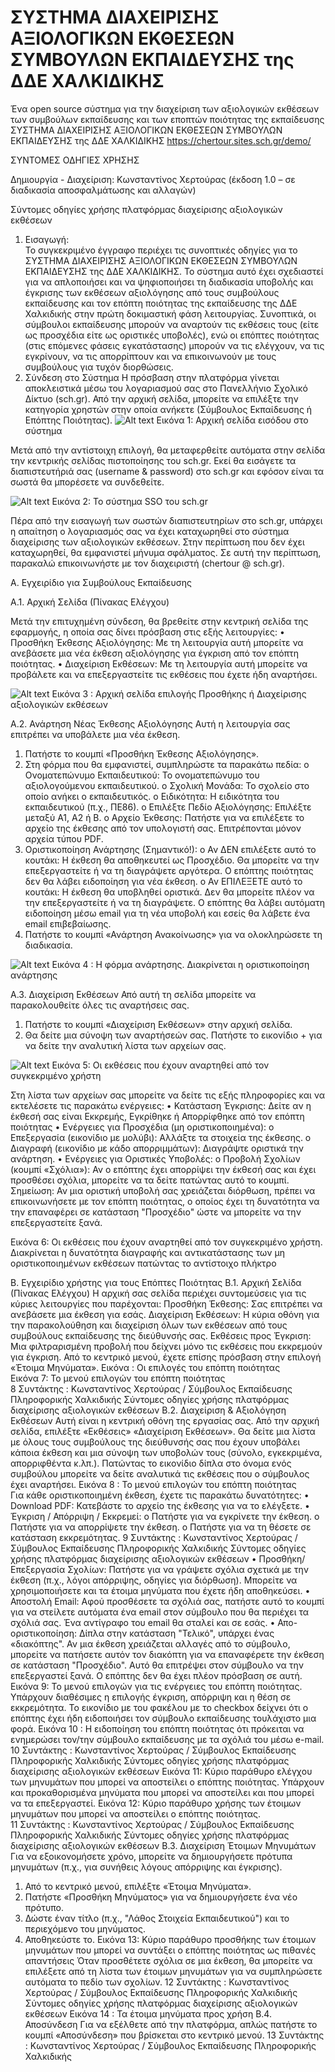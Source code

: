 # ΣΥΣΤΗΜΑ ΔΙΑΧΕΙΡΙΣΗΣ ΑΞΙΟΛΟΓΙΚΩΝ ΕΚΘΕΣΕΩΝ ΣΥΜΒΟΥΛΩΝ ΕΚΠΑΙΔΕΥΣΗΣ της ΔΔΕ ΧΑΛΚΙΔΙΚΗΣ 

Ένα open source σύστημα για την διαχείριση των αξιολογικών εκθέσεων των συμβούλων εκπαίδευσης και των εποπτών ποιότητας της εκπαίδευσης
ΣΥΣΤΗΜΑ ΔΙΑΧΕΙΡΙΣΗΣ ΑΞΙΟΛΟΓΙΚΩΝ ΕΚΘΕΣΕΩΝ ΣΥΜΒΟΥΛΩΝ ΕΚΠΑΙΔΕΥΣΗΣ της ΔΔΕ ΧΑΛΚΙΔΙΚΗΣ 
https://chertour.sites.sch.gr/demo/ 

ΣΥΝΤΟΜΕΣ ΟΔΗΓΙΕΣ ΧΡΗΣΗΣ 

Δημιουργία - Διαχείριση: Κωνσταντίνος Χερτούρας (έκδοση 1.0 – σε διαδικασία αποσφαλμάτωσης 
και αλλαγών) 

Σύντομες οδηγίες χρήσης πλατφόρμας διαχείρισης αξιολογικών εκθέσεων 
1. Εισαγωγή:  
Το συγκεκριμένο έγγραφο περιέχει τις συνοπτικές οδηγίες για το ΣΥΣΤΗΜΑ ΔΙΑΧΕΙΡΙΣΗΣ 
ΑΞΙΟΛΟΓΙΚΩΝ ΕΚΘΕΣΕΩΝ ΣΥΜΒΟΥΛΩΝ ΕΚΠΑΙΔΕΥΣΗΣ της ΔΔΕ ΧΑΛΚΙΔΙΚΗΣ. Το σύστημα αυτό έχει 
σχεδιαστεί για να απλοποιήσει και να ψηφιοποιήσει τη διαδικασία υποβολής και έγκρισης των 
εκθέσεων αξιολόγησης από τους συμβούλους εκπαίδευσης και τον επόπτη ποιότητας της 
εκπαίδευσης της ΔΔΕ Χαλκιδικής στην πρώτη δοκιμαστική φάση λειτουργίας. 
Συνοπτικά, οι σύμβουλοι εκπαίδευσης μπορούν να αναρτούν τις εκθέσεις τους (είτε ως 
προσχέδια είτε ως οριστικές υποβολές), ενώ οι επόπτες ποιότητας (στις επόμενες φάσεις 
εγκατάστασης) μπορούν να τις ελέγχουν, να τις εγκρίνουν, να τις απορρίπτουν και να 
επικοινωνούν με τους συμβούλους για τυχόν διορθώσεις. 
2. Σύνδεση στο Σύστημα 
Η πρόσβαση στην πλατφόρμα γίνεται αποκλειστικά μέσω του λογαριασμού σας στο Πανελλήνιο 
Σχολικό Δίκτυο (sch.gr). 
Από την αρχική σελίδα, μπορείτε να επιλέξτε την κατηγορία χρηστών στην οποία ανήκετε 
(Σύμβουλος Εκπαίδευσης ή Επόπτης Ποιότητας). 
![Alt text](https://chertour.sites.sch.gr/demo/photos/%CE%A3%CF%84%CE%B9%CE%B3%CE%BC%CE%B9%CF%8C%CF%84%CF%85%CF%80%CE%BF%20%CE%BF%CE%B8%CF%8C%CE%BD%CE%B7%CF%82%202025-09-01%20124310.png)
Εικόνα  1: Αρχική σελίδα εισόδου στο σύστημα 

Μετά από την αντίστοιχη επιλογή, θα μεταφερθείτε αυτόματα στην σελίδα την κεντρικής 
σελίδας πιστοποίησης του sch.gr. 
Εκεί θα εισάγετε τα διαπιστευτήριά σας (username & password) στο sch.gr και εφόσον είναι τα 
σωστά θα μπορέσετε να συνδεθείτε.

![Alt text](https://chertour.sites.sch.gr/demo/photos/%CE%A3%CF%84%CE%B9%CE%B3%CE%BC%CE%B9%CF%8C%CF%84%CF%85%CF%80%CE%BF%20%CE%BF%CE%B8%CF%8C%CE%BD%CE%B7%CF%82%202025-09-01%20124815.png)
Εικόνα 2: Το σύστημα SSO του sch.gr 

Πέρα από την εισαγωγή των σωστών διαπιστευτηρίων στο sch.gr, υπάρχει η απαίτηση ο 
λογαριασμός σας να έχει καταχωρηθεί στο σύστημα διαχείρισης των αξιολογικών εκθέσεων. 
Στην περίπτωση που δεν έχει καταχωρηθεί, θα εμφανιστεί μήνυμα σφάλματος. Σε αυτή την 
περίπτωση, παρακαλώ επικοινωνήστε με τον διαχειριστή (chertour @ sch.gr). 

Α. Εγχειρίδιο για Συμβούλους Εκπαίδευσης 

Α.1. Αρχική Σελίδα (Πίνακας Ελέγχου) 

Μετά την επιτυχημένη σύνδεση, θα βρεθείτε στην κεντρική σελίδα της εφαρμογής, η οποία σας 
δίνει πρόσβαση στις εξής λειτουργίες: 
• Προσθήκη Έκθεσης Αξιολόγησης: Με τη λειτουργία αυτή μπορείτε να ανεβάσετε μια νέα 
έκθεση αξιολόγησης για έγκριση από τον επόπτη ποιότητας. 
• Διαχείριση Εκθέσεων: Με τη λειτουργία αυτή μπορείτε να προβάλετε και να 
επεξεργαστείτε τις εκθέσεις που έχετε ήδη αναρτήσει. 

![Alt text](https://chertour.sites.sch.gr/demo/photos/%CE%A3%CF%84%CE%B9%CE%B3%CE%BC%CE%B9%CF%8C%CF%84%CF%85%CF%80%CE%BF%20%CE%BF%CE%B8%CF%8C%CE%BD%CE%B7%CF%82%202025-09-01%20125248.png)
Εικόνα 3 : Αρχική σελίδα επιλογής Προσθήκης ή Διαχείρισης αξιολογικών εκθέσεων 


Α.2. Ανάρτηση Νέας Έκθεσης Αξιολόγησης 
Αυτή η λειτουργία σας επιτρέπει να υποβάλετε μια νέα έκθεση. 
1. Πατήστε το κουμπί «Προσθήκη Έκθεσης Αξιολόγησης». 
2. Στη φόρμα που θα εμφανιστεί, συμπληρώστε τα παρακάτω πεδία: 
o Ονοματεπώνυμο Εκπαιδευτικού: Το ονοματεπώνυμο του αξιολογούμενου εκπαιδευτικού. 
o Σχολική Μονάδα: Το σχολείο στο οποίο ανήκει ο εκπαιδευτικός. 
o Ειδικότητα: Η ειδικότητα του εκπαιδευτικού (π.χ., ΠΕ86). 
o Επιλέξτε Πεδίο Αξιολόγησης: Επιλέξτε μεταξύ Α1, Α2 ή Β. 
o Αρχείο Έκθεσης: Πατήστε για να επιλέξετε το αρχείο της έκθεσης από τον υπολογιστή σας. Επιτρέπονται μόνον αρχεία τύπου PDF. 
3. Οριστικοποίηση Ανάρτησης (Σημαντικό!): 
o Αν ΔΕΝ επιλέξετε αυτό το κουτάκι: Η έκθεση θα αποθηκευτεί ως Προσχέδιο. Θα μπορείτε να την επεξεργαστείτε ή να τη διαγράψετε αργότερα. Ο επόπτης ποιότητας δεν θα λάβει ειδοποίηση για νέα έκθεση. 
o Αν ΕΠΙΛΕΞΕΤΕ αυτό το κουτάκι: Η έκθεση θα υποβληθεί οριστικά. Δεν θα μπορείτε πλέον να την επεξεργαστείτε ή να τη διαγράψετε. Ο επόπτης θα λάβει αυτόματη ειδοποίηση μέσω email για τη νέα υποβολή και εσείς θα λάβετε ένα email επιβεβαίωσης. 
4. Πατήστε το κουμπί «Ανάρτηση Ανακοίνωσης» για να ολοκληρώσετε τη διαδικασία. 

![Alt text](https://chertour.sites.sch.gr/demo/photos/%CE%A3%CF%84%CE%B9%CE%B3%CE%BC%CE%B9%CF%8C%CF%84%CF%85%CF%80%CE%BF%20%CE%BF%CE%B8%CF%8C%CE%BD%CE%B7%CF%82%202025-09-01%20134704.png)
Εικόνα 4 : Η φόρμα ανάρτησης. Διακρίνεται η oριστικοποίηση ανάρτησης 

Α.3. Διαχείριση Εκθέσεων 
Από αυτή τη σελίδα μπορείτε να παρακολουθείτε όλες τις αναρτήσεις σας. 

1. Πατήστε το κουμπί «Διαχείριση Εκθέσεων» στην αρχική σελίδα. 
2. Θα δείτε μια σύνοψη των αναρτήσεών σας. Πατήστε το εικονίδιο + για να δείτε την αναλυτική λίστα των αρχείων σας. 

![Alt text](https://chertour.sites.sch.gr/demo/photos/%CE%A3%CF%84%CE%B9%CE%B3%CE%BC%CE%B9%CF%8C%CF%84%CF%85%CF%80%CE%BF%20%CE%BF%CE%B8%CF%8C%CE%BD%CE%B7%CF%82%202025-09-01%20135738.png)
Εικόνα  5: Οι εκθέσεις που έχουν αναρτηθεί από τον συγκεκριμένο χρήστη 

Στη λίστα των αρχείων σας μπορείτε να δείτε τις εξής πληροφορίες και να εκτελέσετε τις παρακάτω ενέργειες: 
• Κατάσταση Έγκρισης: Δείτε αν η έκθεσή σας είναι Εκκρεμής, Εγκρίθηκε ή Απορρίφθηκε από τον επόπτη ποιότητας 
• Ενέργειες για Προσχέδια (μη οριστικοποιημένα): 
  o Επεξεργασία (εικονίδιο με μολύβι): Αλλάξτε τα στοιχεία της έκθεσης. 
  o Διαγραφή (εικονίδιο με κάδο απορριμμάτων): Διαγράψτε οριστικά την ανάρτηση. 
• Ενέργειες για Οριστικές Υποβολές: 
  o Προβολή Σχολίων (κουμπί «Σχόλια»): Αν ο επόπτης έχει απορρίψει την έκθεσή σας και έχει προσθέσει σχόλια, μπορείτε να τα δείτε πατώντας αυτό το κουμπί. 
  Σημείωση: Αν μια οριστική υποβολή σας χρειάζεται διόρθωση, πρέπει να επικοινωνήσετε με τον επόπτη ποιότητας, ο οποίος έχει τη δυνατότητα να την επαναφέρει σε κατάσταση "Προσχέδιο" ώστε να μπορείτε να την επεξεργαστείτε ξανά. 



Εικόνα 6: Οι εκθέσεις που έχουν αναρτηθεί από τον συγκεκριμένο χρήστη. Διακρίνεται η δυνατότητα διαγραφής και αντικατάστασης των μη οριστικοποιημένων εκθέσεων πατώντας το αντίστοιχο πλήκτρο  


Β. Εγχειρίδιο χρήστης για τους Επόπτες Ποιότητας 
Β.1. Αρχική Σελίδα (Πίνακας Ελέγχου) 
Η αρχική σας σελίδα περιέχει συντομεύσεις για τις κύριες λειτουργίες που παρέχονται: 
Προσθήκη Έκθεσης: Σας επιτρέπει να ανεβάσετε μια έκθεση για εσάς. 
Διαχείριση Εκθέσεων: Η κύρια οθόνη για την παρακολούθηση και διαχείριση όλων των 
εκθέσεων από τους συμβούλους εκπαίδευσης της διεύθυνσής σας. 
Εκθέσεις προς Έγκριση: Μια φιλτραρισμένη προβολή που δείχνει μόνο τις εκθέσεις που 
εκκρεμούν για έγκριση. 
Από το κεντρικό μενού, έχετε επίσης πρόσβαση στην επιλογή «Έτοιμα Μηνύματα». 
Εικόνα  : Οι επιλογές του επόπτη ποιότητας  
Εικόνα  7: Το μενού επιλογών του επόπτη ποιότητας  
8 
Συντάκτης : Κωνσταντίνος Χερτούρας / Σύμβουλος Εκπαίδευσης Πληροφορικής Χαλκιδικής 
Σύντομες οδηγίες χρήσης πλατφόρμας διαχείρισης αξιολογικών εκθέσεων 
Β.2. Διαχείριση & Αξιολόγηση Εκθέσεων 
Αυτή είναι η κεντρική οθόνη της εργασίας σας. 
Από την αρχική σελίδα, επιλέξτε «Εκθέσεις» «Διαχείριση Εκθέσεων». 
Θα δείτε μια λίστα με όλους τους συμβούλους της διεύθυνσής σας που έχουν υποβάλει κάποια 
έκθεση και μια σύνοψη των υποβολών τους (σύνολο, εγκεκριμένα, απορριφθέντα κ.λπ.). 
Πατώντας το εικονίδιο  δίπλα στο όνομα ενός συμβούλου μπορείτε να δείτε αναλυτικά τις 
εκθέσεις που ο σύμβουλος έχει αναρτήσει. 
Εικόνα 8 : Το μενού επιλογών του επόπτη ποιότητας  
Για κάθε οριστικοποιημένη έκθεση, έχετε τις παρακάτω δυνατότητες: 
• Download PDF: Κατεβάστε το αρχείο της έκθεσης για να το ελέγξετε. 
• Έγκριση / Απόρριψη / Εκκρεμεί: 
o Πατήστε για να εγκρίνετε την έκθεση. 
o Πατήστε για να απορρίψετε την έκθεση. 
o Πατήστε για να τη θέσετε σε κατάσταση εκκρεμότητας. 
9 
Συντάκτης : Κωνσταντίνος Χερτούρας / Σύμβουλος Εκπαίδευσης Πληροφορικής Χαλκιδικής 
Σύντομες οδηγίες χρήσης πλατφόρμας διαχείρισης αξιολογικών εκθέσεων 
• Προσθήκη/Επεξεργασία Σχολίων: Πατήστε για να γράψετε σχόλια σχετικά με την έκθεση 
(π.χ., λόγοι απόρριψης, οδηγίες για διόρθωση). Μπορείτε να χρησιμοποιήσετε και τα 
έτοιμα μηνύματα που έχετε ήδη αποθηκεύσει. 
• Αποστολή Email: Αφού προσθέσετε τα σχόλιά σας, πατήστε αυτό το κουμπί για να 
στείλετε αυτόματα ένα email στον σύμβουλο που θα περιέχει τα σχόλιά σας. Ένα 
αντίγραφο του email θα σταλεί και σε εσάς. 
• Απο-οριστικοποίηση: Δίπλα στην κατάσταση "Τελικό", υπάρχει ένας «διακόπτης".  Αν 
μια έκθεση χρειάζεται αλλαγές από το σύμβουλο, μπορείτε να πατήσετε 
αυτόν τον διακόπτη για να επαναφέρετε την έκθεση σε κατάσταση 
"Προσχέδιο". Αυτό θα επιτρέψει στον σύμβουλο να την επεξεργαστεί ξανά. Ο 
επόπτης δεν θα έχει πλέον πρόσβαση σε αυτή. 
Εικόνα  9: Το μενού επιλογών για τις ενέργειες του επόπτη ποιότητας. Υπάρχουν διαθέσιμες η 
επιλογής έγκριση, απόρριψη και η θέση σε εκκρεμότητα. Το εικονίδιο με του φακέλου με το 
checkbox δείχνει ότι ο επόπτης έχει ήδη ειδοποιήσει τον σύμβουλο εκπαίδευσης τουλάχιστο μια 
φορά. 
Εικόνα 10 : Η ειδοποίηση του επόπτη ποιότητας ότι πρόκειται να ενημερώσει τον/την σύμβουλο 
εκπαίδευσης με τα σχόλιά του μέσω e-mail. 
10 
Συντάκτης : Κωνσταντίνος Χερτούρας / Σύμβουλος Εκπαίδευσης Πληροφορικής Χαλκιδικής 
Σύντομες οδηγίες χρήσης πλατφόρμας διαχείρισης αξιολογικών εκθέσεων 
Εικόνα 11: Κύριο παράθυρο ελέγχου των μηνυμάτων που μπορεί να αποστείλει ο επόπτης 
ποιότητας. Υπάρχουν και προκαθορισμένα μηνύματα που μπορεί να αποστείλει και που μπορεί 
να τα επεξεργαστεί. 
Εικόνα 12: Κύριο παράθυρο χρήσης των έτοιμων μηνυμάτων που μπορεί να αποστείλει ο 
επόπτης ποιότητας.  
11 
Συντάκτης : Κωνσταντίνος Χερτούρας / Σύμβουλος Εκπαίδευσης Πληροφορικής Χαλκιδικής 
Σύντομες οδηγίες χρήσης πλατφόρμας διαχείρισης αξιολογικών εκθέσεων 
Β.3. Διαχείριση Έτοιμων Μηνυμάτων 
Για να εξοικονομήσετε χρόνο, μπορείτε να δημιουργήσετε πρότυπα μηνυμάτων (π.χ., για 
συνήθεις λόγους απόρριψης και έγκρισης). 
1. Από το κεντρικό μενού, επιλέξτε «Έτοιμα Μηνύματα». 
2. Πατήστε «Προσθήκη Μηνύματος» για να δημιουργήσετε ένα νέο πρότυπο. 
3. Δώστε έναν τίτλο (π.χ., "Λάθος Στοιχεία Εκπαιδευτικού") και το περιεχόμενο του 
μηνύματος. 
4. Αποθηκεύστε το. 
Εικόνα 13: Κύριο παράθυρο προσθήκης των έτοιμων μηνυμάτων που μπορεί να συντάξει ο 
επόπτης ποιότητας ως πιθανές απαντήσεις 
Όταν προσθέτετε σχόλια σε μια έκθεση, θα μπορείτε να επιλέξετε από τη λίστα των έτοιμων 
μηνυμάτων για να συμπληρώσετε αυτόματα το πεδίο των σχολίων. 
12 
Συντάκτης : Κωνσταντίνος Χερτούρας / Σύμβουλος Εκπαίδευσης Πληροφορικής Χαλκιδικής 
Σύντομες οδηγίες χρήσης πλατφόρμας διαχείρισης αξιολογικών εκθέσεων 
Εικόνα 14 : Τα έτοιμα μηνύματα προς χρήση 
Β.4. Αποσύνδεση 
Για να εξέλθετε από την πλατφόρμα, απλώς πατήστε το κουμπί «Αποσύνδεση» που βρίσκεται 
στο κεντρικό μενού. 
13 
Συντάκτης : Κωνσταντίνος Χερτούρας / Σύμβουλος Εκπαίδευσης Πληροφορικής Χαλκιδικής 
